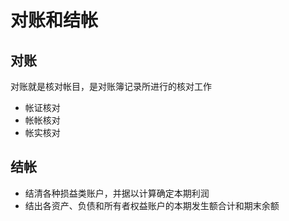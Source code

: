 # 对账和结帐

## 对账

对账就是核对帐目，是对账簿记录所进行的核对工作

- 帐证核对
- 帐帐核对
- 帐实核对

## 结帐

- 结清各种损益类账户，并据以计算确定本期利润
- 结出各资产、负债和所有者权益账户的本期发生额合计和期末余额